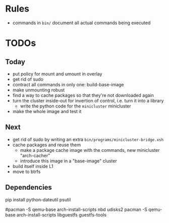 Rules
=====

* commands in `bin/` document all actual commands being executed

TODOs
=====

Today
-----

* put policy for mount and umount in overlay
* get rid of sudo
* contract all commands in only one: build-base-image
* make unmounting robust
* find a way to cache packages so that they're not downloaded again
* turn the cluster inside-out for invertion of control, i.e. turn it into a library
  * write the python code for the `minicluster` minicluster
* make the whole image and test it

Next
----

* get rid of sudo by writing an extra  `bin/programs/minicluster-bridge.xsh`
* cache packages and reuse them
  * make a package cache image with the commands, new minicluster "arch-cacher"
  * introduce this image in a "base-image" cluster
* build itself inside L1
* move to btrfs

Dependencies
-----------

pip install python-dateutil psutil

#pacman -S qemu-base arch-install-scripts nbd udisks2
pacman -S qemu-base arch-install-scripts libguestfs guestfs-tools

